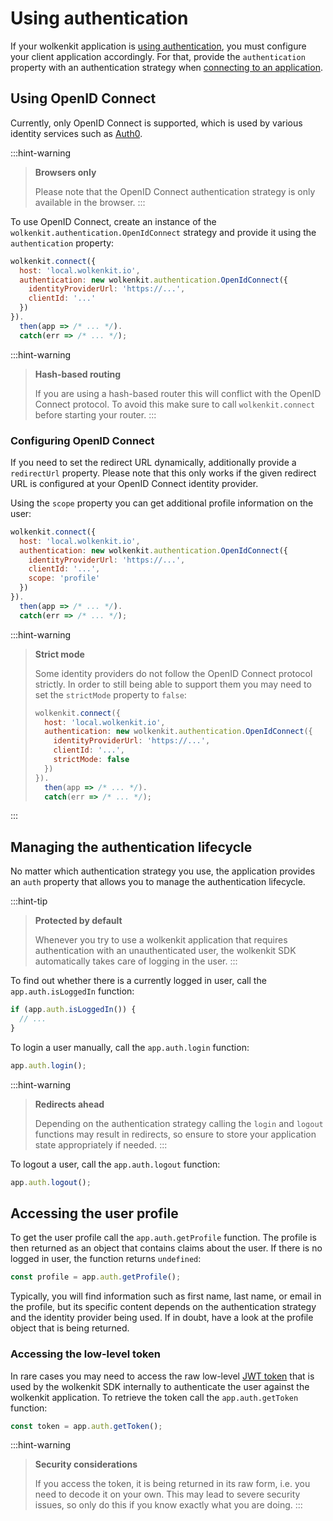 # Using authentication

If your wolkenkit application is [using authentication](../../configuring-an-application/enabling-authentication/), you must configure your client application accordingly. For that, provide the `authentication` property with an authentication strategy when [connecting to an application](../connecting-to-an-application).

## Using OpenID Connect

Currently, only OpenID Connect is supported, which is used by various identity services such as [Auth0](https://auth0.com/).

:::hint-warning
> **Browsers only**
>
> Please note that the OpenID Connect authentication strategy is only available in the browser.
:::

To use OpenID Connect, create an instance of the `wolkenkit.authentication.OpenIdConnect` strategy and provide it using the `authentication` property:

```javascript
wolkenkit.connect({
  host: 'local.wolkenkit.io',
  authentication: new wolkenkit.authentication.OpenIdConnect({
    identityProviderUrl: 'https://...',
    clientId: '...'
  })
}).
  then(app => /* ... */).
  catch(err => /* ... */);
```

:::hint-warning
> **Hash-based routing**
>
> If you are using a hash-based router this will conflict with the OpenID Connect protocol. To avoid this make sure to call `wolkenkit.connect` before starting your router.
:::

### Configuring OpenID Connect

If you need to set the redirect URL dynamically, additionally provide a `redirectUrl` property. Please note that this only works if the given redirect URL is configured at your OpenID Connect identity provider.

Using the `scope` property you can get additional profile information on the user:

```javascript
wolkenkit.connect({
  host: 'local.wolkenkit.io',
  authentication: new wolkenkit.authentication.OpenIdConnect({
    identityProviderUrl: 'https://...',
    clientId: '...',
    scope: 'profile'
  })
}).
  then(app => /* ... */).
  catch(err => /* ... */);
```

:::hint-warning
> **Strict mode**
>
> Some identity providers do not follow the OpenID Connect protocol strictly. In order to still being able to support them you may need to set the `strictMode` property to `false`:
>
> ```javascript
> wolkenkit.connect({
>   host: 'local.wolkenkit.io',
>   authentication: new wolkenkit.authentication.OpenIdConnect({
>     identityProviderUrl: 'https://...',
>     clientId: '...',
>     strictMode: false
>   })
> }).
>   then(app => /* ... */).
>   catch(err => /* ... */);
> ```
:::

## Managing the authentication lifecycle

No matter which authentication strategy you use, the application provides an `auth` property that allows you to manage the authentication lifecycle.

:::hint-tip
> **Protected by default**
>
> Whenever you try to use a wolkenkit application that requires authentication with an unauthenticated user, the wolkenkit SDK automatically takes care of logging in the user.
:::

To find out whether there is a currently logged in user, call the `app.auth.isLoggedIn` function:

```javascript
if (app.auth.isLoggedIn()) {
  // ...
}
```

To login a user manually, call the `app.auth.login` function:

```javascript
app.auth.login();
```

:::hint-warning
> **Redirects ahead**
>
> Depending on the authentication strategy calling the `login` and `logout` functions may result in redirects, so ensure to store your application state appropriately if needed.
:::

To logout a user, call the `app.auth.logout` function:

```javascript
app.auth.logout();
```

## Accessing the user profile

To get the user profile call the `app.auth.getProfile` function. The profile is then returned as an object that contains claims about the user. If there is no logged in user, the function returns `undefined`:

```javascript
const profile = app.auth.getProfile();
```

Typically, you will find information such as first name, last name, or email in the profile, but its specific content depends on the authentication strategy and the identity provider being used. If in doubt, have a look at the profile object that is being returned.

### Accessing the low-level token

In rare cases you may need to access the raw low-level [JWT token](https://jwt.io/) that is used by the wolkenkit SDK internally to authenticate the user against the wolkenkit application. To retrieve the token call the `app.auth.getToken` function:

```javascript
const token = app.auth.getToken();
```

:::hint-warning
> **Security considerations**
>
> If you access the token, it is being returned in its raw form, i.e. you need to decode it on your own. This may lead to severe security issues, so only do this if you know exactly what you are doing.
:::
